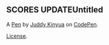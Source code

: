 SCORES UPDATEUntitled
---------------------


A [Pen](https://codepen.io/Juddy-Kinyua/pen/emYZNRg) by [Juddy Kinyua](https://codepen.io/Juddy-Kinyua) on [CodePen](https://codepen.io).

[License](https://codepen.io/license/pen/emYZNRg).